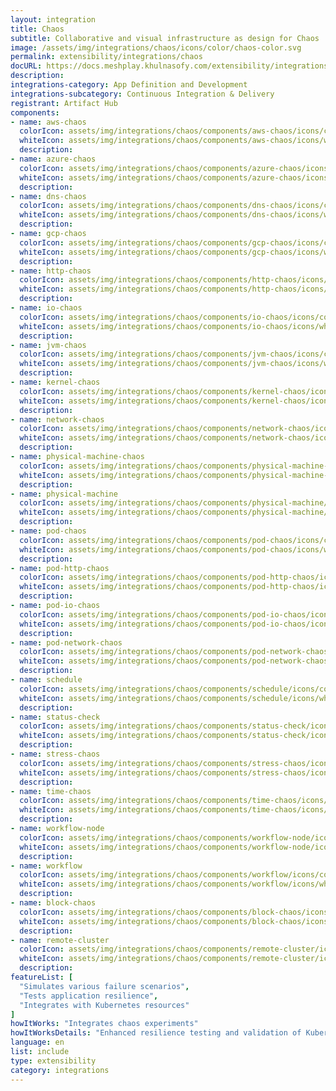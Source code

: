 ```yaml
---
layout: integration
title: Chaos
subtitle: Collaborative and visual infrastructure as design for Chaos
image: /assets/img/integrations/chaos/icons/color/chaos-color.svg
permalink: extensibility/integrations/chaos
docURL: https://docs.meshplay.khulnasofy.com/extensibility/integrations/chaos
description: 
integrations-category: App Definition and Development
integrations-subcategory: Continuous Integration & Delivery
registrant: Artifact Hub
components: 
- name: aws-chaos
  colorIcon: assets/img/integrations/chaos/components/aws-chaos/icons/color/aws-chaos-color.svg
  whiteIcon: assets/img/integrations/chaos/components/aws-chaos/icons/white/aws-chaos-white.svg
  description: 
- name: azure-chaos
  colorIcon: assets/img/integrations/chaos/components/azure-chaos/icons/color/azure-chaos-color.svg
  whiteIcon: assets/img/integrations/chaos/components/azure-chaos/icons/white/azure-chaos-white.svg
  description: 
- name: dns-chaos
  colorIcon: assets/img/integrations/chaos/components/dns-chaos/icons/color/dns-chaos-color.svg
  whiteIcon: assets/img/integrations/chaos/components/dns-chaos/icons/white/dns-chaos-white.svg
  description: 
- name: gcp-chaos
  colorIcon: assets/img/integrations/chaos/components/gcp-chaos/icons/color/gcp-chaos-color.svg
  whiteIcon: assets/img/integrations/chaos/components/gcp-chaos/icons/white/gcp-chaos-white.svg
  description: 
- name: http-chaos
  colorIcon: assets/img/integrations/chaos/components/http-chaos/icons/color/http-chaos-color.svg
  whiteIcon: assets/img/integrations/chaos/components/http-chaos/icons/white/http-chaos-white.svg
  description: 
- name: io-chaos
  colorIcon: assets/img/integrations/chaos/components/io-chaos/icons/color/io-chaos-color.svg
  whiteIcon: assets/img/integrations/chaos/components/io-chaos/icons/white/io-chaos-white.svg
  description: 
- name: jvm-chaos
  colorIcon: assets/img/integrations/chaos/components/jvm-chaos/icons/color/jvm-chaos-color.svg
  whiteIcon: assets/img/integrations/chaos/components/jvm-chaos/icons/white/jvm-chaos-white.svg
  description: 
- name: kernel-chaos
  colorIcon: assets/img/integrations/chaos/components/kernel-chaos/icons/color/kernel-chaos-color.svg
  whiteIcon: assets/img/integrations/chaos/components/kernel-chaos/icons/white/kernel-chaos-white.svg
  description: 
- name: network-chaos
  colorIcon: assets/img/integrations/chaos/components/network-chaos/icons/color/network-chaos-color.svg
  whiteIcon: assets/img/integrations/chaos/components/network-chaos/icons/white/network-chaos-white.svg
  description: 
- name: physical-machine-chaos
  colorIcon: assets/img/integrations/chaos/components/physical-machine-chaos/icons/color/physical-machine-chaos-color.svg
  whiteIcon: assets/img/integrations/chaos/components/physical-machine-chaos/icons/white/physical-machine-chaos-white.svg
  description: 
- name: physical-machine
  colorIcon: assets/img/integrations/chaos/components/physical-machine/icons/color/physical-machine-color.svg
  whiteIcon: assets/img/integrations/chaos/components/physical-machine/icons/white/physical-machine-white.svg
  description: 
- name: pod-chaos
  colorIcon: assets/img/integrations/chaos/components/pod-chaos/icons/color/pod-chaos-color.svg
  whiteIcon: assets/img/integrations/chaos/components/pod-chaos/icons/white/pod-chaos-white.svg
  description: 
- name: pod-http-chaos
  colorIcon: assets/img/integrations/chaos/components/pod-http-chaos/icons/color/pod-http-chaos-color.svg
  whiteIcon: assets/img/integrations/chaos/components/pod-http-chaos/icons/white/pod-http-chaos-white.svg
  description: 
- name: pod-io-chaos
  colorIcon: assets/img/integrations/chaos/components/pod-io-chaos/icons/color/pod-io-chaos-color.svg
  whiteIcon: assets/img/integrations/chaos/components/pod-io-chaos/icons/white/pod-io-chaos-white.svg
  description: 
- name: pod-network-chaos
  colorIcon: assets/img/integrations/chaos/components/pod-network-chaos/icons/color/pod-network-chaos-color.svg
  whiteIcon: assets/img/integrations/chaos/components/pod-network-chaos/icons/white/pod-network-chaos-white.svg
  description: 
- name: schedule
  colorIcon: assets/img/integrations/chaos/components/schedule/icons/color/schedule-color.svg
  whiteIcon: assets/img/integrations/chaos/components/schedule/icons/white/schedule-white.svg
  description: 
- name: status-check
  colorIcon: assets/img/integrations/chaos/components/status-check/icons/color/status-check-color.svg
  whiteIcon: assets/img/integrations/chaos/components/status-check/icons/white/status-check-white.svg
  description: 
- name: stress-chaos
  colorIcon: assets/img/integrations/chaos/components/stress-chaos/icons/color/stress-chaos-color.svg
  whiteIcon: assets/img/integrations/chaos/components/stress-chaos/icons/white/stress-chaos-white.svg
  description: 
- name: time-chaos
  colorIcon: assets/img/integrations/chaos/components/time-chaos/icons/color/time-chaos-color.svg
  whiteIcon: assets/img/integrations/chaos/components/time-chaos/icons/white/time-chaos-white.svg
  description: 
- name: workflow-node
  colorIcon: assets/img/integrations/chaos/components/workflow-node/icons/color/workflow-node-color.svg
  whiteIcon: assets/img/integrations/chaos/components/workflow-node/icons/white/workflow-node-white.svg
  description: 
- name: workflow
  colorIcon: assets/img/integrations/chaos/components/workflow/icons/color/workflow-color.svg
  whiteIcon: assets/img/integrations/chaos/components/workflow/icons/white/workflow-white.svg
  description: 
- name: block-chaos
  colorIcon: assets/img/integrations/chaos/components/block-chaos/icons/color/block-chaos-color.svg
  whiteIcon: assets/img/integrations/chaos/components/block-chaos/icons/white/block-chaos-white.svg
  description: 
- name: remote-cluster
  colorIcon: assets/img/integrations/chaos/components/remote-cluster/icons/color/remote-cluster-color.svg
  whiteIcon: assets/img/integrations/chaos/components/remote-cluster/icons/white/remote-cluster-white.svg
  description: 
featureList: [
  "Simulates various failure scenarios",
  "Tests application resilience",
  "Integrates with Kubernetes resources"
]
howItWorks: "Integrates chaos experiments"
howItWorksDetails: "Enhanced resilience testing and validation of Kubernetes applications"
language: en
list: include
type: extensibility
category: integrations
---
```

